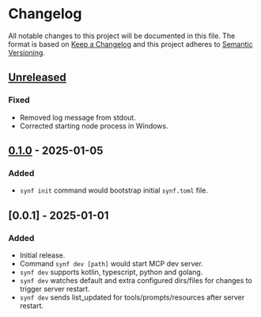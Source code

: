 # Changelog

All notable changes to this project will be documented in this file.
The format is based on [Keep a Changelog](http://keepachangelog.com/)
and this project adheres to [Semantic Versioning](http://semver.org/).

<!-- next-header -->

## [Unreleased]

### Fixed

- Removed log message from stdout.
- Corrected starting node process in Windows.

## [0.1.0] - 2025-01-05

### Added

- `synf init` command would bootstrap initial `synf.toml` file.

## [0.0.1] - 2025-01-01

### Added

- Initial release.
- Command `synf dev [path]` would start MCP dev server.
- `synf dev` supports kotlin, typescript, python and golang.
- `synf dev` watches default and extra configured dirs/files for changes to trigger server restart. 
- `synf dev` sends list_updated for tools/prompts/resources after server restart.

<!-- next-url -->
[Unreleased]: https://github.com/strowk/synf/compare/v0.1.0...HEAD
[0.1.0]: https://github.com/strowk/synf/compare/v0.0.1...v0.1.0
[0.1.0]: https://github.com/strowk/synf/releases/tag/v0.1.0
